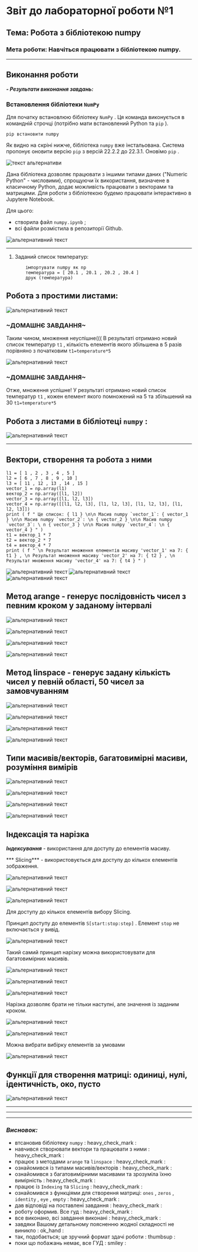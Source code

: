 #  Звіт до лабораторної роботи №1
##  Тема: Робота з бібліотекою numpy
###  Мета роботи: Навчіться працювати з бібліотекою numpy.
---
## **Виконання роботи** 

***- Результати виконання завдань:***


###  Встановлення бібліотеки `NumPy`
Для початку встановлюю бібліотеку `NumPy` . Ця команда виконується в командній строчці (потрібно мати встановлений Python та `pip` ).
```баш
pip встановити numpy
```
Як видно на скріні нижче, бібліотека `numpy` вже інстальована. Система пропонує оновити версію `pip` з версій 22.2.2 до 22.3.1. Оновімо `pip` .

![ текст альтернативи ](https://github.com/KhrystynaKlym/KN320_Digit_Methods/raw/main/Lab_01/Screenshots/2.jpg "Оновлення `pip`")

Дана бібліотека дозволяє працювати з іншими типами даних ("Numeric Python" - числовими), спрощуючи їх використання, визначене в класичному Python, додає можливість працювати з векторами та матрицями.
Для роботи з бібліотекою будемо працювати інтерактивно в Jupytere Notebook.

Для цього:
- створила файл `numpy.ipynb` ;
- всі файли розмістила в репозиторії Github.

![ альтернативний текст ](https://github.com/KhrystynaKlym/KN320_Digit_Methods/raw/main/Lab_01/Screenshots/1.jpg "`numpy.ipynb`")

_______
1. Заданий список температур:
    ```пітон
        імпортувати numpy як np
        температура = [ 20.1 , 20.1 , 20.2 , 20.4 ]
        друк (температура)
    ```
## **Робота з простими листами:** 


![ альтернативний текст ](https://github.com/KhrystynaKlym/KN320_Digit_Methods/raw/main/Lab_01/Screenshots/3.jpg "Результат обчислень")

### **~ДОМАШНЄ ЗАВДАННЯ~** 

Таким чином, множення неуспішне((( В результаті отримано новий список температур `t1` , кількість елементів якого збільшена в 5 разів порівняно з початковим `t1=temperature*5`

![ альтернативний текст ](https://github.com/KhrystynaKlym/KN320_Digit_Methods/raw/main/Lab_01/Screenshots/4.jpg "Результат обчислень")


### **~ДОМАШНЄ ЗАВДАННЯ~** 

Отже, множення успішне! У результаті отримано новий список температур `t1` , кожен елемент якого помножений на 5 та збільшений на 30 `t1=temperature*5`

## **Робота з листами в бібліотеці `numpy` :** 
![ альтернативний текст ](https://github.com/KhrystynaKlym/KN320_Digit_Methods/raw/main/Lab_01/Screenshots/5.jpg "Результат обчислень")
________

## **Вектори, створення та робота з ними** 

```пітон
l1 = [ 1 , 2 , 3 , 4 , 5 ]
l2 = [ 6 , 7 , 8 , 9 , 10 ]
l3 = [ 11 , 12 , 13 , 14 , 15 ]
vector_1 = np.array(l1)
вектор_2 = np.array([l1, l2])
vector_3 = np.array([l1, l2, l3])
vector_4 = np.array([[l1, l2, l3], [l1, l2, l3], [l1, l2, l3], [l1, l2, l3]])
print ( f " Це список: { l1 } \n\n Масив numpy `vector_1`: { vector_1 } \n\n Масив numpy `vector_2`: \n { vector_2 } \n\n Масив numpy `vector_3`: \ n { vector_3 } \n\n Масив numpy `vector_4`: \n { vector_4 } " )      
t1 = вектор_1 * 7
t2 = вектор_2 * 7
t4 = вектор_4 * 7
print ( f " \n Результат множення елементів масиву 'vector_1' на 7: { t1 } , \n Результат множення масиву 'vector_2' на 7: { t2 } , \n Результат множення масиву 'vector_4' на 7: { t4 } " )
```

![ альтернативний текст ](https://github.com/KhrystynaKlym/KN320_Digit_Methods/raw/main/Lab_01/Screenshots/6.jpg "Результат обчислень")
![ альтернативний текст ](https://github.com/KhrystynaKlym/KN320_Digit_Methods/raw/main/Lab_01/Screenshots/7.jpg "Результат обчислень")
![ альтернативний текст ](https://github.com/KhrystynaKlym/KN320_Digit_Methods/raw/main/Lab_01/Screenshots/8.jpg "Результат обчислень")

## **Метод arange - генерує послідовність чисел з певним кроком у заданому інтервалі** 

![ альтернативний текст ](https://github.com/KhrystynaKlym/KN320_Digit_Methods/raw/main/Lab_01/Screenshots/Screenshot_9.jpg "Результати")

![ альтернативний текст ](https://github.com/KhrystynaKlym/KN320_Digit_Methods/raw/main/Lab_01/Screenshots/Screenshot_10.jpg "Результати")

![ альтернативний текст ](https://github.com/KhrystynaKlym/KN320_Digit_Methods/raw/main/Lab_01/Screenshots/Screenshot_11.jpg "Результати")

![ альтернативний текст ](https://github.com/KhrystynaKlym/KN320_Digit_Methods/raw/main/Lab_01/Screenshots/Screenshot_12.jpg "Результати")


## **Метод linspace - генерує задану кількість чисел у певній області, 50 чисел за замовчуванням** 

![ альтернативний текст ](https://github.com/KhrystynaKlym/KN320_Digit_Methods/raw/main/Lab_01/Screenshots/Screenshot_13.jpg "Результати")

![ альтернативний текст ](https://github.com/KhrystynaKlym/KN320_Digit_Methods/raw/main/Lab_01/Screenshots/Screenshot_14.jpg "Результати")

![ альтернативний текст ](https://github.com/KhrystynaKlym/KN320_Digit_Methods/raw/main/Lab_01/Screenshots/Screenshot_15.jpg "Результати")

![ альтернативний текст ](https://github.com/KhrystynaKlym/KN320_Digit_Methods/raw/main/Lab_01/Screenshots/Screenshot_16.jpg "Результати")


## **Типи масивів/векторів, багатовимірні масиви, розуміння вимірів** 

![ альтернативний текст ](https://github.com/KhrystynaKlym/KN320_Digit_Methods/raw/main/Lab_01/Screenshots/Screenshot_17.jpg "Результати")

![ альтернативний текст ](https://github.com/KhrystynaKlym/KN320_Digit_Methods/raw/main/Lab_01/Screenshots/Screenshot_18.jpg "Результати")

![ альтернативний текст ](https://github.com/KhrystynaKlym/KN320_Digit_Methods/raw/main/Lab_01/Screenshots/Screenshot_19.jpg "Результати")

![ альтернативний текст ](https://github.com/KhrystynaKlym/KN320_Digit_Methods/raw/main/Lab_01/Screenshots/Screenshot_20.jpg "Результати")

## **Індексація та нарізка** 

***Індексування*** - використання для доступу до елементів масиву.

*** Slicing*** - використовується для доступу до кількох елементів зображення.

![ альтернативний текст ](https://github.com/KhrystynaKlym/KN320_Digit_Methods/raw/main/Lab_01/Screenshots/Screenshot_21.jpg "Результати")

![ альтернативний текст ](https://github.com/KhrystynaKlym/KN320_Digit_Methods/raw/main/Lab_01/Screenshots/Screenshot_22.jpg "Результати")

![ альтернативний текст ](https://github.com/KhrystynaKlym/KN320_Digit_Methods/raw/main/Lab_01/Screenshots/Screenshot_23.jpg "Результати")


Для доступу до кількох елементів вибору Slicing.

Принцип доступу до елементів   `S[start:stop:step]` . Елемент `stop` не включається у вивід.

![ альтернативний текст ](https://github.com/KhrystynaKlym/KN320_Digit_Methods/raw/main/Lab_01/Screenshots/Screenshot_24.jpg "Результати")

Такий самий принцип нарізку можна використовувати для багатовимірних масивів.

![ альтернативний текст ](https://github.com/KhrystynaKlym/KN320_Digit_Methods/raw/main/Lab_01/Screenshots/Screenshot_25.jpg "Результати")

![ альтернативний текст ](https://github.com/KhrystynaKlym/KN320_Digit_Methods/raw/main/Lab_01/Screenshots/Screenshot_26.jpg "Результати")

![ альтернативний текст ](https://github.com/KhrystynaKlym/KN320_Digit_Methods/raw/main/Lab_01/Screenshots/Screenshot_27.jpg "Результати")

Нарізка дозволяє брати не тільки наступні, але значення із заданим кроком.

![ альтернативний текст ](https://github.com/KhrystynaKlym/KN320_Digit_Methods/raw/main/Lab_01/Screenshots/Screenshot_28.jpg "Результати")

![ альтернативний текст ](https://github.com/KhrystynaKlym/KN320_Digit_Methods/raw/main/Lab_01/Screenshots/Screenshot_29.jpg "Результати")

Можна вибрати вибірку елементів за умовами

![ альтернативний текст ](https://github.com/KhrystynaKlym/KN320_Digit_Methods/raw/main/Lab_01/Screenshots/Screenshot_30.jpg "Результати")

## **Функції для створення матриці: одиниці, нулі, ідентичність, око, пусто** 

![ альтернативний текст ](https://github.com/KhrystynaKlym/KN320_Digit_Methods/raw/main/Lab_01/Screenshots/Screenshot_31.jpg "Результати")


    

            
        
______
______
_____
  
### ***Висновок:*** 

- втсановив бібліотеку `numpy`  : heavy_check_mark :
- навчився створювати вектори та працювати з ними : heavy_check_mark :
- працює з методами `arange` та `linspace`  : heavy_check_mark :
- ознайомився із типами масивів/векторів : heavy_check_mark :
- ознайомився з багатовимірними масивами та зрозуміла їхню вимірність : heavy_check_mark :
- працює із `Indexing` та `Slicing`  : heavy_check_mark :
- ознайомився з функціями для створення матриці: `ones` , `zeros` , `identity` , `eye` , `empty`  : heavy_check_mark :
- дав відповіді на поставлені завдання : heavy_check_mark :
- роботу оформив. Все гуд : heavy_check_mark :
- все виконано, всі завдання виконані : heavy_check_mark :
- завдяки Вашому детальному поясненню жодної складності не виникло : ok_hand :
- так, подобається; це зручний формат здачі роботи : thumbsup :
- поки що побажань немає, все ГУД : smiley :